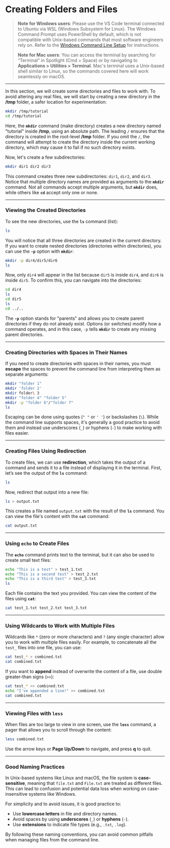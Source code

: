 # **Creating Folders and Files**

> **Note for Windows users**: Please use the VS Code terminal connected to Ubuntu via WSL (Windows Subsystem for Linux). The Windows Command Prompt uses PowerShell by default, which is not compatible with Unix-based commands that most software engineers rely on. Refer to the [Windows Command Line Setup](../logistics/required-software.md#install-and-setup-windows-subsystem-for-linux-wsl) for instructions.
>
> **Note for Mac users**: You can access the terminal by searching for “Terminal” in Spotlight (Cmd + Space) or by navigating to **Applications > Utilities > Terminal**. Mac's terminal uses a Unix-based shell similar to Linux, so the commands covered here will work seamlessly on macOS.

---

In this section, we will create some directories and files to work with. To avoid altering any real files, we will start by creating a new directory in the **/tmp** folder, a safer location for experimentation:

```bash
mkdir /tmp/tutorial
cd /tmp/tutorial
```

Here, the **`mkdir`** command (make directory) creates a new directory named "tutorial" inside **/tmp**, using an absolute path. The leading `/` ensures that the directory is created in the root-level **/tmp** folder. If you omit the `/`, the command will attempt to create the directory inside the current working directory, which may cause it to fail if no such directory exists.

Now, let's create a few subdirectories:

```bash
mkdir dir1 dir2 dir3
```

This command creates three new subdirectories: `dir1`, `dir2`, and `dir3`. Notice that multiple directory names are provided as arguments to the **`mkdir`** command. Not all commands accept multiple arguments, but **`mkdir`** does, while others like **`cd`** accept only one or none.

---

### **Viewing the Created Directories**

To see the new directories, use the **`ls`** command (list):

```bash
ls
```

You will notice that all three directories are created in the current directory. If you want to create nested directories (directories within directories), you can use the **`-p`** option with **`mkdir`**:

```bash
mkdir -p dir4/dir5/dir6
ls
```

Now, only `dir4` will appear in the list because `dir5` is inside `dir4`, and `dir6` is inside `dir5`. To confirm this, you can navigate into the directories:

```bash
cd dir4
ls
cd dir5
ls
cd ../..
```

The **`-p`** option stands for "parents" and allows you to create parent directories if they do not already exist. Options (or switches) modify how a command operates, and in this case, `-p` tells **`mkdir`** to create any missing parent directories.

---

### **Creating Directories with Spaces in Their Names**

If you need to create directories with spaces in their names, you must **escape** the spaces to prevent the command line from interpreting them as separate arguments:

```bash
mkdir "folder 1"
mkdir 'folder 2'
mkdir folder\ 3
mkdir "folder 4" "folder 5"
mkdir -p "folder 6"/"folder 7"
ls
```

Escaping can be done using quotes (`" "` or `' '`) or backslashes (`\`). While the command line supports spaces, it's generally a good practice to avoid them and instead use underscores (`_`) or hyphens (`-`) to make working with files easier.

---

### **Creating Files Using Redirection**

To create files, we can use **redirection**, which takes the output of a command and sends it to a file instead of displaying it in the terminal. First, let’s see the output of the **`ls`** command:

```bash
ls
```

Now, redirect that output into a new file:

```bash
ls > output.txt
```

This creates a file named `output.txt` with the result of the **`ls`** command. You can view the file's content with the **`cat`** command:

```bash
cat output.txt
```

---

### **Using `echo` to Create Files**

The **`echo`** command prints text to the terminal, but it can also be used to create small text files:

```bash
echo "This is a test" > test_1.txt
echo "This is a second test" > test_2.txt
echo "This is a third test" > test_3.txt
ls
```

Each file contains the text you provided. You can view the content of the files using **`cat`**:

```bash
cat test_1.txt test_2.txt test_3.txt
```

---

### **Using Wildcards to Work with Multiple Files**

Wildcards like `*` (zero or more characters) and `?` (any single character) allow you to work with multiple files easily. For example, to concatenate all the `test_` files into one file, you can use:

```bash
cat test_* > combined.txt
cat combined.txt
```

If you want to **append** instead of overwrite the content of a file, use double greater-than signs (`>>`):

```bash
cat test_* >> combined.txt
echo "I've appended a line!" >> combined.txt
cat combined.txt
```

---

### **Viewing Files with `less`**

When files are too large to view in one screen, use the **`less`** command, a pager that allows you to scroll through the content:

```bash
less combined.txt
```

Use the arrow keys or **Page Up/Down** to navigate, and press **q** to quit.

---

### **Good Naming Practices**

In Unix-based systems like Linux and macOS, the file system is **case-sensitive**, meaning that `file.txt` and `File.txt` are treated as different files. This can lead to confusion and potential data loss when working on case-insensitive systems like Windows.

For simplicity and to avoid issues, it is good practice to:
- Use **lowercase letters** in file and directory names.
- Avoid spaces by using **underscores** (`_`) or **hyphens** (`-`).
- Use **extensions** to indicate file types (e.g., `.txt`, `.log`).

By following these naming conventions, you can avoid common pitfalls when managing files from the command line.